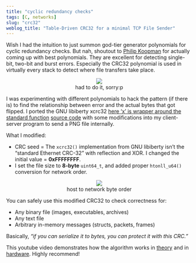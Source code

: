 ```yaml
---
title: "cyclic redundancy checks"
tags: [C, networks]
slug: "crc32"
weblog_title: "Table-Driven CRC32 for a minimal TCP File Sender"
---
```


Wish I had the intuition to just summon god-tier generator polynomials for cyclic redundancy checks. But nah, shoutout to [Philip Koopman]((https://users.ece.cmu.edu/~koopman/crc/)) for actually coming up with best polynomials. They are excellent for detecting single-bit, two-bit and burst errors. Especially the CRC32 polynomial is used in virtually every stack to detect where file transfers take place. 

<figure style="text-align: center;">
  <img src="https://pub-91e1a485198740aabff1705e89606dc3.r2.dev/crc32/rotated_horizontal.png" style="max-width: 100%; height: auto;" />
  <figcaption>had to do it, sorry:p</figcaption>
</figure>

I was experimenting with different polynomials to hack the pattern (if there is) to find the relationship between error and the actual bytes that got flipped. I ported the GNU libiberty xcrc32 [here ‘x’ is wrapper around the standard function](https://gcc.gnu.org/onlinedocs/libiberty/Memory-Allocation.html) [source code](https://raw.githubusercontent.com/gcc-mirror/gcc/refs/heads/master/libiberty/crc32.c) with some modifications into my client-server program to send a PNG file internally. 

What I modified:

- CRC seed = The `xcrc32()` implementation from GNU libiberty isn’t the “standard Ethernet CRC-32” with reflection and XOR. I changed the initial value = **0xFFFFFFFF**.
- I set the file size to **8-byte** `uint64_t`, and added proper `htonll_u64()` conversion for network order.

<figure style="text-align: center;">
  <img src="https://pub-91e1a485198740aabff1705e89606dc3.r2.dev/crc32/endian.png" style="max-width: 100%; height: auto;" />
  <figcaption>host to network byte order</figcaption>
</figure>

You can safely use this modified CRC32 to check correctness for:

- Any binary file (images, executables, archives)
- Any text file
- Arbitrary in-memory messages (structs, packets, frames)

Basically, *“if you can serialize it to bytes, you can protect it with this CRC.”*

This youtube video demonstrates how the algorithm works in [theory](https://www.youtube.com/watch?v=izG7qT0EpBw) and in [hardware](https://www.youtube.com/watch?v=sNkERQlK8j8). Highly recommend!